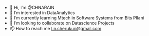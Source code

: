 - 👋 Hi, I’m @CHNARAIN
- 👀 I’m interested in DataAnalytics
- 🌱 I’m currently learning Mtech in Software Systems from Bits PIlani
- 💞️ I’m looking to collaborate on Datascience Projects
- 📫 How to reach me Ln.cherukuri@gmail.com

<!---
CHNARAIN/CHNARAIN is a ✨ special ✨ repository because its `README.md` (this file) appears on your GitHub profile.
You can click the Preview link to take a look at your changes.
--->
